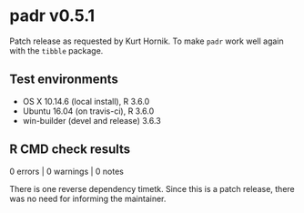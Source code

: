# padr v0.5.1

Patch release as requested by Kurt Hornik. To make `padr` work well again with the `tibble` package. 

## Test environments
* OS X 10.14.6 (local install), R 3.6.0
* Ubuntu 16.04 (on travis-ci), R 3.6.0
* win-builder (devel and release) 3.6.3  

## R CMD check results

0 errors | 0 warnings | 0 notes

There is one reverse dependency timetk. Since this is a patch release, there was no need for informing the maintainer.
